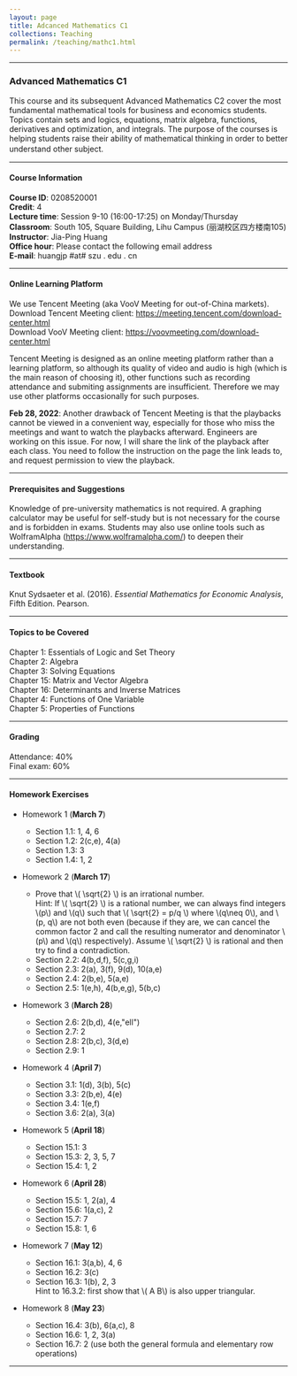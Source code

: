```yaml
---
layout: page
title: Adcanced Mathematics C1
collections: Teaching
permalink: /teaching/mathc1.html
---
```


---
### Advanced Mathematics C1

This course and its subsequent Advanced Mathematics C2 cover the most fundamental mathematical tools for business and economics students. Topics contain sets and logics, equations, matrix algebra, functions, derivatives and optimization, and integrals. The purpose of the courses is helping students raise their ability of mathematical thinking in order to better understand other subject.  　

---
#### Course Information

**Course ID**: 0208520001   
**Credit**: 4    
**Lecture time**: Session 9-10 (16:00-17:25) on Monday/Thursday    
**Classroom**: South 105, Square Building, Lihu Campus (丽湖校区四方楼南105)   
**Instructor**: Jia-Ping Huang   
**Office hour**: Please contact the following email address   
**E-mail**: huangjp #at# szu . edu . cn

---
#### Online Learning Platform

We use Tencent Meeting (aka VooV Meeting for out-of-China markets).    
Download Tencent Meeting client: <https://meeting.tencent.com/download-center.html>   
Download VooV Meeting client: <https://voovmeeting.com/download-center.html>    

Tencent Meeting is designed as an online meeting platform rather than a learning platform, so although its quality of video and audio is high (which is the main reason of choosing it), other functions such as recording attendance and submiting assignments are insufficient. Therefore we may use other platforms occasionally for such purposes.

**Feb 28, 2022**: Another drawback of Tencent Meeting is that the playbacks cannot be viewed in a convenient way, especially for those who miss the meetings and want to watch the playbacks afterward. Engineers are working on this issue. For now, I will share the link of the playback after each class. You need to follow the instruction on the page the link leads to, and request permission to view the playback.     

---
#### Prerequisites and Suggestions

Knowledge of pre-university mathematics is not required. A graphing calculator may be useful for self-study but is not necessary for the course and is forbidden in exams. Students may also use online tools such as WolframAlpha (<https://www.wolframalpha.com/>) to deepen their understanding.

---
#### Textbook

Knut Sydsaeter et al. (2016). *Essential Mathematics for Economic Analysis*, Fifth Edition. Pearson.   


---
#### Topics to be Covered

Chapter 1: Essentials of Logic and Set Theory   
Chapter 2: Algebra   
Chapter 3: Solving Equations   
Chapter 15: Matrix and Vector Algebra    
Chapter 16: Determinants and Inverse Matrices   
Chapter 4: Functions of One Variable    
Chapter 5: Properties of Functions  

---
#### Grading

Attendance: 40%     
Final exam: 60%   


---
#### Homework Exercises   

* Homework 1 (**March 7**)   
  - Section 1.1: 1, 4, 6
  - Section 1.2: 2(c,e), 4(a)
  - Section 1.3: 3
  - Section 1.4: 1, 2   

* Homework 2 (**March 17**)   
  - Prove that \\( \sqrt{2} \\) is an irrational number.   
    Hint: If \\( \sqrt{2} \\) is a rational number, we can always find integers \\(p\\) and \\(q\\) such that \\( \sqrt{2} = p/q \\) where \\(q\neq 0\\), and \\(p, q\\) are not both even (because if they are, we can cancel the common factor 2 and call the resulting numerator and denominator \\(p\\) and \\(q\\) respectively). Assume \\( \sqrt{2} \\) is rational and then try to find a contradiction.
  - Section 2.2: 4(b,d,f), 5(c,g,i)
  - Section 2.3: 2(a), 3(f), 9(d), 10(a,e)
  - Section 2.4: 2(b,e), 5(a,e)
  - Section 2.5: 1(e,h), 4(b,e,g), 5(b,c)   

* Homework 3 (**March 28**)
  - Section 2.6: 2(b,d), 4(e,"ell")   
  - Section 2.7: 2   
  - Section 2.8: 2(b,c), 3(d,e)   
  - Section 2.9: 1   

* Homework 4 (**April 7**)   
  - Section 3.1: 1(d), 3(b), 5(c)   
  - Section 3.3: 2(b,e), 4(e)   
  - Section 3.4: 1(e,f)   
  - Section 3.6: 2(a), 3(a)   

* Homework 5 (**April 18**)   
  - Section 15.1: 3   
  - Section 15.3: 2, 3, 5, 7   
  - Section 15.4: 1, 2   

* Homework 6 (**April 28**)   
  - Section 15.5: 1, 2(a), 4   
  - Section 15.6: 1(a,c), 2   
  - Section 15.7: 7   
  - Section 15.8: 1, 6   

* Homework 7 (**May 12**)   
  - Section 16.1: 3(a,b), 4, 6   
  - Section 16.2: 3(c)   
  - Section 16.3: 1(b), 2, 3   
    Hint to 16.3.2: first show that \\( A B\\) is also upper triangular.   

* Homework 8 (**May 23**)   
  - Section 16.4: 3(b), 6(a,c), 8   
  - Section 16.6: 1, 2, 3(a)    
  - Section 16.7: 2 (use both the general formula and elementary row operations)    

---
